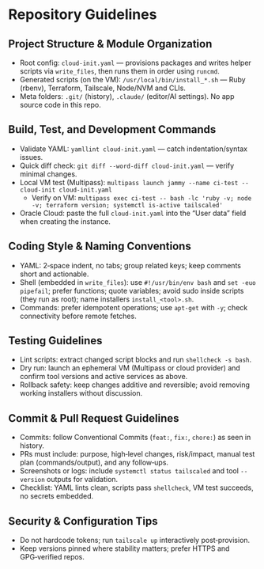 # Repository Guidelines

## Project Structure & Module Organization
- Root config: `cloud-init.yaml` — provisions packages and writes helper scripts via `write_files`, then runs them in order using `runcmd`.
- Generated scripts (on the VM): `/usr/local/bin/install_*.sh` — Ruby (rbenv), Terraform, Tailscale, Node/NVM and CLIs.
- Meta folders: `.git/` (history), `.claude/` (editor/AI settings). No app source code in this repo.

## Build, Test, and Development Commands
- Validate YAML: `yamllint cloud-init.yaml` — catch indentation/syntax issues.
- Quick diff check: `git diff --word-diff cloud-init.yaml` — verify minimal changes.
- Local VM test (Multipass): `multipass launch jammy --name ci-test --cloud-init cloud-init.yaml`
  - Verify on VM: `multipass exec ci-test -- bash -lc 'ruby -v; node -v; terraform version; systemctl is-active tailscaled'`
- Oracle Cloud: paste the full `cloud-init.yaml` into the “User data” field when creating the instance.

## Coding Style & Naming Conventions
- YAML: 2‑space indent, no tabs; group related keys; keep comments short and actionable.
- Shell (embedded in `write_files`): use `#!/usr/bin/env bash` and `set -euo pipefail`; prefer functions; quote variables; avoid sudo inside scripts (they run as root); name installers `install_<tool>.sh`.
- Commands: prefer idempotent operations; use `apt-get` with `-y`; check connectivity before remote fetches.

## Testing Guidelines
- Lint scripts: extract changed script blocks and run `shellcheck -s bash`.
- Dry run: launch an ephemeral VM (Multipass or cloud provider) and confirm tool versions and active services as above.
- Rollback safety: keep changes additive and reversible; avoid removing working installers without discussion.

## Commit & Pull Request Guidelines
- Commits: follow Conventional Commits (`feat:`, `fix:`, `chore:`) as seen in history.
- PRs must include: purpose, high‑level changes, risk/impact, manual test plan (commands/output), and any follow‑ups.
- Screenshots or logs: include `systemctl status tailscaled` and tool `--version` outputs for validation.
- Checklist: YAML lints clean, scripts pass `shellcheck`, VM test succeeds, no secrets embedded.

## Security & Configuration Tips
- Do not hardcode tokens; run `tailscale up` interactively post‑provision.
- Keep versions pinned where stability matters; prefer HTTPS and GPG‑verified repos.
